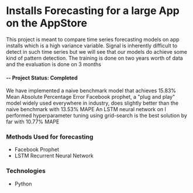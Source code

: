 # Installs Forecasting for a large App on the AppStore
This project is meant to compare time series forecasting models on app installs which is a high variance variable. 
Signal is inherently difficult to detect in such time series but we will see that our models do achieve some kind of pattern detection.
The training is done on two years worth of data and the evaluation is done on 3 months

#### -- Project Status: Completed
We have implemented a naive benchmark model that achieves 15.83% Mean Absolute Percentage Error
Facebook prophet, a "plug and play" model widely used everywhere in industry, does slightly better than the naive benchmark with 13.53% MAPE
An LSTM neural network on I performed hyperparameter tuning using grid-search is the best solution by far with 10.77% MAPE

### Methods Used for forecasting

* Facebook Prophet
* LSTM Recurrent Neural Network



### Technologies

* Python
